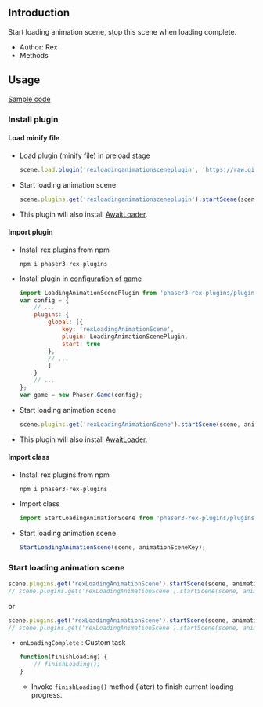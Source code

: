 ## Introduction

Start loading animation scene, stop this scene when loading complete.

- Author: Rex
- Methods

## Usage

[Sample code](https://github.com/rexrainbow/phaser3-rex-notes/tree/master/examples/loading-animation-scene)

### Install plugin

#### Load minify file

- Load plugin (minify file) in preload stage
    ```javascript
    scene.load.plugin('rexloadinganimationsceneplugin', 'https://raw.githubusercontent.com/rexrainbow/phaser3-rex-notes/master/dist/rexloadinganimationsceneplugin.min.js', true);
    ```
- Start loading animation scene
    ```javascript
    scene.plugins.get('rexloadinganimationsceneplugin').startScene(scene, animationSceneKey);
    ```
- This plugin will also install [AwaitLoader](awaitloader.md).

#### Import plugin

- Install rex plugins from npm
    ```
    npm i phaser3-rex-plugins
    ```
- Install plugin in [configuration of game](game.md#configuration)
    ```javascript
    import LoadingAnimationScenePlugin from 'phaser3-rex-plugins/plugins/loadinganimationscene-plugin.js';
    var config = {
        // ...
        plugins: {
            global: [{
                key: 'rexLoadingAnimationScene',
                plugin: LoadingAnimationScenePlugin,
                start: true
            },
            // ...
            ]
        }
        // ...
    };
    var game = new Phaser.Game(config);
    ```
- Start loading animation scene
    ```javascript
    scene.plugins.get('rexLoadingAnimationScene').startScene(scene, animationSceneKey);
    ```
- This plugin will also install [AwaitLoader](awaitloader.md).

#### Import class

- Install rex plugins from npm
    ```
    npm i phaser3-rex-plugins
    ```
- Import class
    ```javascript
    import StartLoadingAnimationScene from 'phaser3-rex-plugins/plugins/loadinganimationscene.js';
    ```
- Start loading animation scene
    ```javascript
    StartLoadingAnimationScene(scene, animationSceneKey);
    ```

### Start loading animation scene

```javascript
scene.plugins.get('rexLoadingAnimationScene').startScene(scene, animationSceneKey);
// scene.plugins.get('rexLoadingAnimationScene').startScene(scene, animationSceneKey, animationSceneData);
```

or

```javascript
scene.plugins.get('rexLoadingAnimationScene').startScene(scene, animationSceneKey, onLoadingComplete);
// scene.plugins.get('rexLoadingAnimationScene').startScene(scene, animationSceneKey, animationSceneData, onLoadingComplete);
```
- `onLoadingComplete` : Custom task 
    ```javascript
    function(finishLoading) {
        // finishLoading();
    }
    ```
    - Invoke `finishLoading()` method (later) to finish current loading progress.